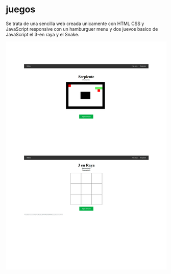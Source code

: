 # juegos
Se trata de una sencilla web creada unicamente con HTML CSS y JavaScript responsive con un hamburguer menu y dos juevos basico de JavaScript el 3-en raya y el Snake.

![ImagenJuegos](imagen.png)
